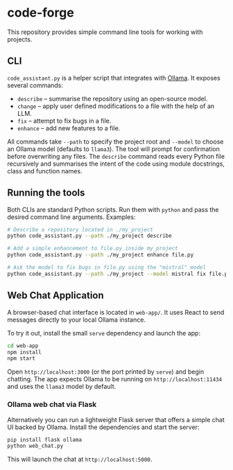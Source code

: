 # code-forge

This repository provides simple command line tools for working with projects.

## CLI

`code_assistant.py` is a helper script that integrates with [Ollama](https://ollama.com/).
It exposes several commands:

- `describe` – summarise the repository using an open-source model.
- `change` – apply user defined modifications to a file with the help of an LLM.
- `fix` – attempt to fix bugs in a file.
- `enhance` – add new features to a file.

All commands take `--path` to specify the project root and `--model` to choose an Ollama model (defaults to `llama3`). The tool will prompt for confirmation before overwriting any files. The `describe` command reads every Python file recursively and summarises the intent of the code using module docstrings, class and function names.

## Running the tools

Both CLIs are standard Python scripts. Run them with `python` and pass the desired command line arguments. Examples:

```bash
# Describe a repository located in ./my_project
python code_assistant.py --path ./my_project describe

# Add a simple enhancement to file.py inside my_project
python code_assistant.py --path ./my_project enhance file.py

# Ask the model to fix bugs in file.py using the "mistral" model
python code_assistant.py --path ./my_project --model mistral fix file.py
```

## Web Chat Application

A browser-based chat interface is located in `web-app/`. It uses React to send messages directly to your local Ollama instance.

To try it out, install the small `serve` dependency and launch the app:

```bash
cd web-app
npm install
npm start
```

Open `http://localhost:3000` (or the port printed by `serve`) and begin chatting. The app expects Ollama to be running on `http://localhost:11434` and uses the `llama3` model by default.

### Ollama web chat via Flask

Alternatively you can run a lightweight Flask server that offers a simple chat UI backed by Ollama.
Install the dependencies and start the server:

```bash
pip install flask ollama
python web_chat.py
```

This will launch the chat at `http://localhost:5000`.
